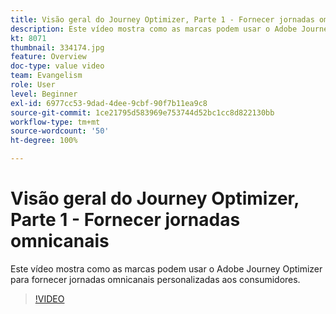 ```yaml
---
title: Visão geral do Journey Optimizer, Parte 1 - Fornecer jornadas omnicanais
description: Este vídeo mostra como as marcas podem usar o Adobe Journey Optimizer para fornecer jornadas omnicanais personalizadas aos consumidores.
kt: 8071
thumbnail: 334174.jpg
feature: Overview
doc-type: value video
team: Evangelism
role: User
level: Beginner
exl-id: 6977cc53-9dad-4dee-9cbf-90f7b11ea9c8
source-git-commit: 1ce21795d583969e753744d52bc1cc8d822130bb
workflow-type: tm+mt
source-wordcount: '50'
ht-degree: 100%

---
```


# Visão geral do Journey Optimizer, Parte 1 - Fornecer jornadas omnicanais

Este vídeo mostra como as marcas podem usar o Adobe Journey Optimizer para fornecer jornadas omnicanais personalizadas aos consumidores.

>[!VIDEO](https://video.tv.adobe.com/v/334174?quality=12)
